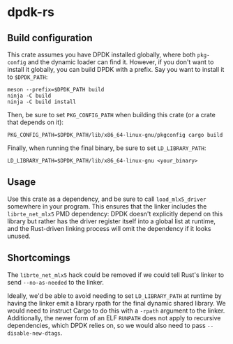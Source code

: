 # dpdk-rs
## Build configuration
This crate assumes you have DPDK installed globally, where both `pkg-config` and the dynamic loader can
find it. However, if you don't want to install it globally, you can build DPDK with a prefix. Say you
want to install it to `$DPDK_PATH`:
```
meson --prefix=$DPDK_PATH build
ninja -C build
ninja -C build install
```
Then, be sure to set `PKG_CONFIG_PATH` when building this crate (or a crate that depends on it):
```
PKG_CONFIG_PATH=$DPDK_PATH/lib/x86_64-linux-gnu/pkgconfig cargo build
```
Finally, when running the final binary, be sure to set `LD_LIBRARY_PATH`:
```
LD_LIBRARY_PATH=$DPDK_PATH/lib/x86_64-linux-gnu <your_binary>
```

## Usage
Use this crate as a dependency, and be sure to call `load_mlx5_driver` somewhere in your program.
This ensures that the linker includes the `librte_net_mlx5` PMD dependency: DPDK doesn't explicitly
depend on this library but rather has the driver register itself into a global list at runtime, and
the Rust-driven linking process will omit the dependency if it looks unused.

## Shortcomings
The `librte_net_mlx5` hack could be removed if we could tell Rust's linker to send `--no-as-needed` to the linker.

Ideally, we'd be able to avoid needing to set `LD_LIBRARY_PATH` at runtime by having the linker emit a library
rpath for the final dynamic shared library. We would need to instruct Cargo to do this with a `-rpath` argument
to the linker. Additionally, the newer form of an ELF `RUNPATH` does not apply to recursive dependencies, which
DPDK relies on, so we would also need to pass `--disable-new-dtags`.


